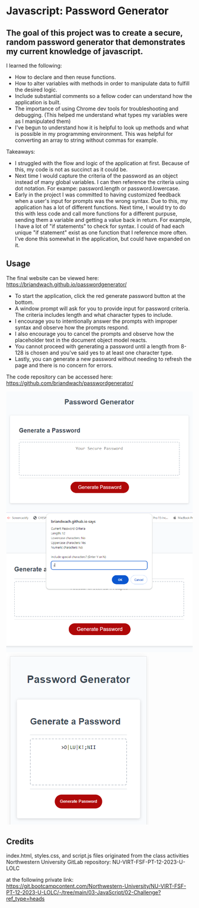 # Javascript: Password Generator

## The goal of this project was to create a secure, random password generator that demonstrates my current knowledge of javascript.  

I learned the following:
- How to declare and then reuse functions.
- How to alter variables with methods in order to manipulate data to fulfill the desired logic.
- Include substantial comments so a fellow coder can understand how the application is built. 
- The importance of using Chrome dev tools for troubleshooting and debugging. (This helped me understand what types my variables were as I manipulated them)
- I've begun to understand how it is helpful to look up methods and what is possible in my programming environment.  This was helpful for converting an array to string without commas for example.  


Takeaways:
- I struggled with the flow and logic of the application at first.  Because of this, my code is not as succinct as it could be. 
- Next time I would capture the criteria of the password as an object instead of many global variables.  I can then reference the criteria using dot notation.  For exampe: password.length or password.lowercase.
- Early in the project I was committed to having customized feedback when a user's input for prompts was the wrong syntax.  Due to this, my application has a lot of different functions.  Next time, I would try to do this with less code and call more functions for a different purpuse, sending them a variable and getting a value back in return.  For example, I have a lot of "if statements" to check for syntax.  I could of had each unique "if statement" exist as one function that I reference more often.  I've done this somewhat in the application, but could have expanded on it.

## Usage

The final website can be viewed here:
https://briandwach.github.io/passwordgenerator/

- To start the application, click the red generate password button at the bottom.  
- A window prompt will ask for you to provide input for password criteria.  The criteria includes length and what character types to include.  
- I encourage you to intentionally answer the prompts with improper syntax and observe how the prompts respond. 
- I also encourage you to cancel the prompts and observe how the placeholder text in the document object model reacts.
- You cannot proceed with generating a password until a length from 8-128 is chosen and you've said yes to at least one character type.
- Lastly, you can generate a new password without needing to refresh the page and there is no concern for errors.

The code repository can be accessed here:
https://github.com/briandwach/passwordgenerator/

![Landing view](./assets/images/mainview.png)  
![Criteria prompts](./assets/images/criterias.png)
![Mobile and password result](./assets/images/mobileview.png)

## Credits
index.html, styles.css, and script.js files originated from the class activities Northwestern University GitLab repository: NU-VIRT-FSF-PT-12-2023-U-LOLC

at the following private link:
https://git.bootcampcontent.com/Northwestern-University/NU-VIRT-FSF-PT-12-2023-U-LOLC/-/tree/main/03-JavaScript/02-Challenge?ref_type=heads
